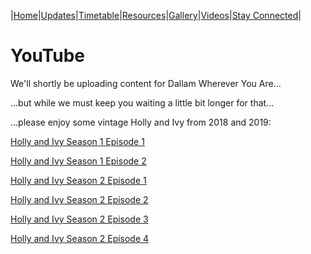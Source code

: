 |[Home](https://dallam1.github.io/)|[Updates](https://dallam1.github.io/updates)|[Timetable](https://dallam1.github.io/timetable)|[Resources](https://dallam1.github.io/resources)|[Gallery](https://dallam1.github.io/gallery)|[Videos](https://dallam1.github.io/videos)|[Stay Connected](https://dallam1.github.io/stayconnected)|

# YouTube

We'll shortly be uploading content for Dallam Wherever You Are...

...but while we must keep you waiting a little bit longer for that...

...please enjoy some vintage Holly and Ivy from 2018 and 2019:

[Holly and Ivy Season 1 Episode 1](https://youtu.be/PsENUP4uT48)

[Holly and Ivy Season 1 Episode 2](https://youtu.be/oHvLM8tGDPo)

[Holly and Ivy Season 2 Episode 1](https://youtu.be/NC5ENZCxuiI)

[Holly and Ivy Season 2 Episode 2](https://youtu.be/qJwz-t6alVY)

[Holly and Ivy Season 2 Episode 3](https://youtu.be/s_EaQHfTujw)

[Holly and Ivy Season 2 Episode 4](https://youtu.be/A1u8w_qWDEw)
